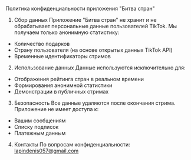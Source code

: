 Политика конфиденциальности приложения "Битва стран"

1. Сбор данных
Приложение "Битва стран" не хранит и не обрабатывает персональные данные пользователей TikTok. Мы получаем только анонимную статистику:
- Количество подарков
- Страну пользователя (на основе открытых данных TikTok API)
- Временные идентификаторы стримов

2. Использование данных
Данные используются исключительно для:
- Отображения рейтинга стран в реальном времени
- Формирования анонимной статистики
- Демонстрации в публичных стримах

3. Безопасность
Все данные удаляются после окончания стрима. Приложение не имеет доступа к:
- Вашим сообщениям
- Списку подписок
- Платежным данным

4. Контакты
По вопросам конфиденциальности: lapindenis057@gmail.com
